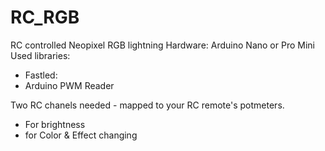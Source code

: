 # RC_RGB
RC controlled Neopixel RGB lightning
Hardware: Arduino Nano or Pro Mini
Used libraries: 
- Fastled: 
- Arduino PWM Reader

Two RC chanels needed - mapped to your RC remote's potmeters.
- For brightness
- for Color & Effect changing
